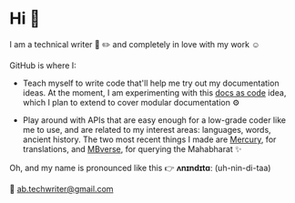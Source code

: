 # Hi :wave:

I am a technical writer :page_with_curl: :pencil2: and completely in love with my work :relaxed: 

GitHub is where I:

-  Teach myself to write code that'll help me try out my documentation ideas. 
At the moment, I am experimenting with this [docs as code](https://github.com/AninditaBasu/docs-as-code) idea, which I plan to extend to cover modular documentation :gear:

-  Play around with APIs that are easy enough for a low-grade coder like me to use, and are related to my interest areas: languages, words, ancient history. 
The two most recent things I made are [Mercury](https://github.com/AninditaBasu/mercury), for translations, and [MBverse](https://mb-verse.herokuapp.com/), for querying the Mahabharat :sparkles: 

Oh, and my name is pronounced like this :point_right: **ʌnɪndɪtɑː** (uh-nin-di-taa)

:email: ab.techwriter@gmail.com
